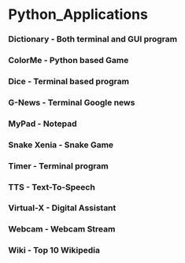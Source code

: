 # Python_Applications

### Dictionary - Both terminal and GUI program

### ColorMe - Python based Game

### Dice - Terminal based program

### G-News - Terminal Google news

### MyPad - Notepad

### Snake Xenia - Snake Game

### Timer - Terminal program

### TTS - Text-To-Speech

### Virtual-X - Digital Assistant

### Webcam - Webcam Stream

### Wiki - Top 10 Wikipedia
